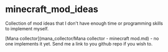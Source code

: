 # minecraft_mod_ideas

Collection of mod ideas that I don't have enough time or programming skills to implement myself.

[Mana collector](mana_collector/Mana collector - minecraft mod.md) - no one implements it yet. Send me a link to you github repo if you wish to.
